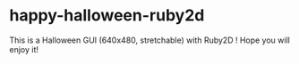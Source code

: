 # happy-halloween-ruby2d
This is a Halloween GUI (640x480, stretchable) with Ruby2D ! Hope you will enjoy it!
